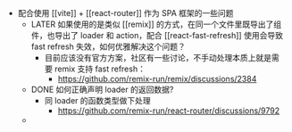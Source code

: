 - 配合使用 [[vite]] + [[react-router]] 作为 SPA 框架的一些问题
	- LATER 如果使用的是类似 [[remix]] 的方式，在同一个文件里既导出了组件，也导出了 loader 和 action，配合 [[react-fast-refresh]] 使用会导致 fast refresh 失效，如何优雅解决这个问题？
		- 目前应该没有官方方案，社区有一些讨论，不手动处理本质上就是需要 remix 支持 fast refresh：
			- https://github.com/remix-run/remix/discussions/2384
	- DONE 如何正确声明 loader 的返回数据?
		- 同 loader 的函数类型做下处理
			- https://github.com/remix-run/react-router/discussions/9792
	-